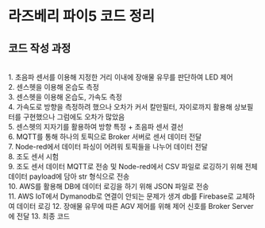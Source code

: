 # 라즈베리 파이5 코드 정리

## 코드 작성 과정
<br>
1. 초음파 센서를 이용해 지정한 거리 이내에 장애물 유무를 판단하여 LED 제어<br>
2. 센스헷을 이용해 온습도 측정<br>
3. 센스헷을 이용해 온습도, 가속도 측정<br>
4. 가속도로 방향을 측정하려 했으나 오차가 커서 칼만필터, 자이로까지 활용해 상보필터를 구현했으나 그럼에도 오차가 많았음<br>
5. 센스헷의 지자기를 활용하여 방향 특정 + 초음파 센서 결선<br>
6. MQTT를 통해 하나의 토픽으로 Broker 서버로 센서 데이터 전달<br>
7. Node-red에서 데이터 파싱이 어려워 토픽들을 나누어 데이터 전달<br>
8. 조도 센서 시험<br>
9. 조도 센서 데이터 MQTT로 전송 및 Node-red에서 CSV 파일로 로깅하기 위해 전체 데이터 payload에 담아 str 형식으로 전송<br>
10. AWS를 활용해 DB에 데이터 로깅을 하기 위해 JSON 파일로 전송<br>
11. AWS IoT에서 Dymanodb로 연결이 안되는 문제가 생겨 db를 Firebase로 교체하여 데이터 로깅
12. 장애물 유무에 따른 AGV 제어를 위해 제어 신호를 Broker Server에 전달
13. 최종 코드
